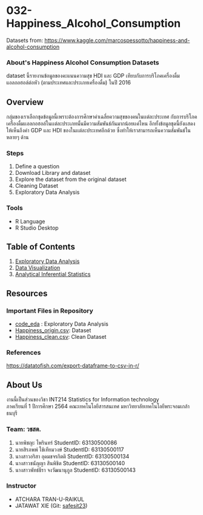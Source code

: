 # 032-Happiness_Alcohol_Consumption
Datasets from: https://www.kaggle.com/marcospessotto/happiness-and-alcohol-consumption

### About's Happiness Alcohol Consumption Datasets
dataset นี้รายงานข้อมูลของคะแนนความสุข HDI และ GDP เทียบกับการบริโภคเครื่องดื่มแอลกอฮอล์ต่อหัว (ตามประเทศและประเภทเครื่องดื่ม) ในปี 2016

## Overview
  กลุ่มของเราเลือกชุดข้อมูลนี้เพราะต้องการศึกษาค่าเฉลี่ยความสุขของคนในเเต่ละประเทศ กับการบริโภคเครื่องดื่มเเอลกอฮอล์ในเเต่ละประเภทนั้นมีความสัมพันธ์กันมากน้อยเเค่ไหน อีกทั้งข้อมูลชุดนี้ยังเเสดงให้เห็นถึงค่า GDP และ HDI ของในเเต่ละประเทศอีกด้วย ซึ่งทำให้เราสามารถเห็นความสัมพันธ์ในหลายๆ ด้าน

### Steps

1. Define a question
2. Download Library and dataset
3. Explore the dataset from the original dataset
4. Cleaning Dataset
5. Exploratory Data Analysis

### Tools

- R Language
- R Studio Desktop

## Table of Contents

1. [Exploratory Data Analysis](./01_explore.md)
2. [Data Visualization](https://app.powerbi.com/view?r=eyJrIjoiYzFlMDBlZWEtYTRiYS00YzlhLWJkMmEtYzgzMDNjMjEyZTBlIiwidCI6IjZmNDQzMmRjLTIwZDItNDQxZC1iMWRiLWFjMzM4MGJhNjMzZCIsImMiOjEwfQ%3D%3D)
3. [Analytical Inferential Statistics](./Hypothesis_test.md)

## Resources

### Important Files in Repository

- [code_eda](./code_eda.R) : Exploratory Data Analysis
- [Happiness_origin.csv](./Happiness_origin.csv): Dataset
- [Happiness_clean.csv](./Happiness_clean.csv): Clean Dataset

### References

https://datatofish.com/export-dataframe-to-csv-in-r/

## About Us
งานนี้เป็นส่วนของวิชา INT214 Statistics for Information technology <br/> ภาคเรียนที่ 1 ปีการศึกษา 2564 คณะเทคโนโลยีสารสนเทศ มหาวิทยาลัยเทคโนโลยีพระจอมเกล้าธนบุรี
### Team: วชสต.
1. นายพิชญะ     ไพรินทร์      StudentID: 63130500086 
2. นายสิรภพพ์    ใช้เทียมวงษ์   StudentID: 63130500117
3. นางสาวอริสา   อุดมขจรกิตติ   StudentID: 63130500134
4. นางสาวชนัญญา สินพิชิต      StudentID: 63130500140
5. นางสาวพัทธ์ธีรา จงวัฒนานุกูล  StudentID: 63130500143

### Instructor
- ATCHARA TRAN-U-RAIKUL
- JATAWAT XIE (Git: [safesit23](https://github.com/safesit23))



